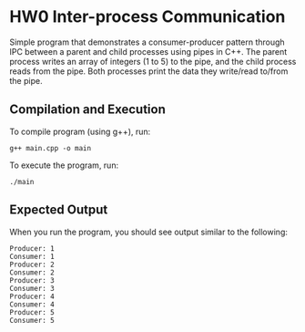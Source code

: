 # HW0 Inter-process Communication

Simple program that demonstrates a consumer-producer pattern through IPC between a parent and child processes using pipes in C++. The parent process writes an array of integers (1 to 5) to the pipe, and the child process reads from the pipe. Both processes print the data they write/read to/from the pipe.

## Compilation and Execution

To compile program (using g++), run:

```
g++ main.cpp -o main
```

To execute the program, run:

```
./main
```

## Expected Output

When you run the program, you should see output similar to the following:

```
Producer: 1
Consumer: 1
Producer: 2
Consumer: 2
Producer: 3
Consumer: 3
Producer: 4
Consumer: 4
Producer: 5
Consumer: 5
```
